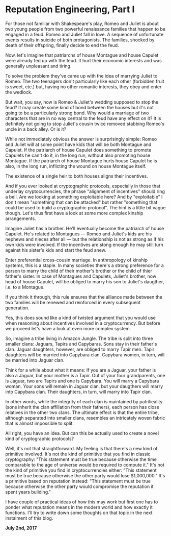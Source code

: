 # Reputation Engineering, Part I



For those not familiar with Shakespeare's play, Romeo and Juliet is about two young people from two powerful renaissance families that happen to be engaged in a feud. Romeo and Juliet fall in love. A sequence of unfortunate events results in suicide of both protagonists. The families, shocked by death of their offspring, finally decide to end the feud.

Now, let's imagine that patriarchs of house Montague and house Capulet were already fed up with the feud. It hurt their economic interests and was generally unpleasant and tiring.

To solve the problem they've came up with the idea of marrying Juliet to Romeo. The two teenagers don't particularly like each other (forbidden fruit is sweet, etc.) but, having no other romantic interests, they obey and enter the wedlock.

But wait, you say, how is Romeo & Juliet's wedding supposed to stop the feud? It may create some kind of bond between the houses but it's not going to be a particularly strong bond. Why would a marriage of two characters that are in no way central to the feud have any effect on it? It is definitely not going to stop Juliet's cousin twice removed stabbing Romeo's uncle in a back alley. Or is it?

While not immediately obvious the answer is surprisingly simple: Romeo and Juliet will at some point have kids that will be both Montague and Capulet. If the patriarch of house Capulet does something to promote Capulets he can't do it, in the long run, without also promoting house Montague. If the patriarch of house Montague hurts house Capulet he is also, in the long run, inflicting the wound on house Montague itself.

The existence of a single heir to both houses aligns their incentives.

And if you ever looked at cryptographic protocols, especially in those that underlay cryptocurrencies, the phrase "alignment of incentives" should ring a bell. Are we looking at something exploitable here? And by "exploitable" I don't mean "something that can be attacked" but rather "something that could be used to build a cryptographic protocol". The hint is a little bit vague though. Let's thus first have a look at some more complex kinship arrangements.

Imagine Juliet has a brother. He'll eventually become the patriarch of house Capulet. He's related to Montagues — Romeo and Juliet's kids are his nephews and nieces after all — but the relationship is not as strong as if his own kids were involved. If the incentives are stong enough he may still turn against his sister's kids and start the feud anew.

Enter preferential cross-cousin marriage. In anthropology of kinship systems, this is a staple. In many societies there's a strong preference for a person to marry the child of their mother's brother or the child of thier father's sister. In case of Montagues and Capulets, Juliet's brother, now head of house Capulet, will be obliged to marry his son to Juliet's daugther, i.e. to a Montague.

[](92/romeo2.png)

If you think it through, this rule ensures that the alliance made between the two families will be renewed and reinforced in every subsequent generation.

[](92/romeo3.png)

Yes, this does sound like a kind of twisted argument that you would use when reasoning about incentives involved in a cryptocurrency. But before we proceed let's have a look at even more complex system.

So, imagine a tribe living in Amazon Jungle. The tribe is split into three smaller clans: Jaguars, Tapirs and Capybaras. Sons stay in their father's clan. Jaguar daughters, however, are obliged to marry Tapir men. Tapir daughters will be married into Capybara clan. Capybara women, in turn, will be married into Jaguar clan.

[](92/romeo.png)

Think for a while about what it means: If you are a Jaguar, your father is also a Jaguar, but your mother is a Tapir. Out of your four grandparents, one is Jaguar, two are Tapirs and one is Capybara. You will marry a Capybara woman. Your sons will remain in Jaguar clan, but your daugthers will marry into Capybara clan. Their daughters, in turn, will marry into Tapir clan.

In other words, while the integrity of each clan is maintained by patrilieality (sons inherit the clan affiliation from their fathers), each person has close relatives in the other two clans. The ultimate effect is that the entire tribe, although separated into smaller clans, resembles an intricately woven fabric that is almost impossible to split.

All right, you have an idea. But can this be actually used to create a novel kind of cryptographic protocols?

Well, it's not that straightforward. My feeling is that there's a new kind of primitive involved. It's not the kind of primitive that you find in classic cryptography: "This statement must be true because otherwise the time comparable to the age of universe would be required to compute it." It's not the kind of primitive you find in cryptocurrencies either: "This statement must be true because otherwise the other party would lose $1,000,000." It's a primitive based on reputation instead: "This statement must be true because otherwise the other party would compromise the reputation it spent years building."

I have couple of practical ideas of how this may work but first one has to ponder what reputation means in the modern world and how exactly it functions. I'll try to write down some thoughts on that topic in the next instalment of this blog.

**July 2nd, 2017**